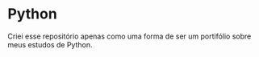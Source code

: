 # Python

Criei esse repositório apenas como uma forma de ser um portifólio sobre meus estudos de Python.
